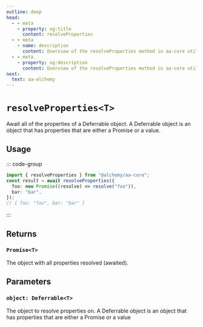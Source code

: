 ```yaml
---
outline: deep
head:
  - - meta
    - property: og:title
      content: resolveProperties
  - - meta
    - name: description
      content: Overview of the resolveProperties method in aa-core utils
  - - meta
    - property: og:description
      content: Overview of the resolveProperties method in aa-core utils
next:
  text: aa-alchemy
---
```


# `resolveProperties<T>`

Await all of the properties of a Deferrable object. A Deferrable object is an object that has properties that are either a Promise or a value.

## Usage

::: code-group

```ts [example.ts]
import { resolveProperties } from "@alchemy/aa-core";
const result = await resolveProperties({
  foo: new Promise((resolve) => resolve("foo")),
  bar: "bar",
});
// { foo: "foo", bar: "bar" }
```

:::

## Returns

### `Promise<T>`

The object with all properties resolved (awaited).

## Parameters

### `object: Deferrable<T>`

The object to resolve properties on. A Deferrable object is an object that has properties that are either a Promise or a value
